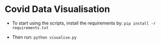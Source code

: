 # Covid Data Visualisation

- To start using the scripts, install the requirements by:
`pip install -r requirements.txt`

- Then run:
`python visualise.py`

